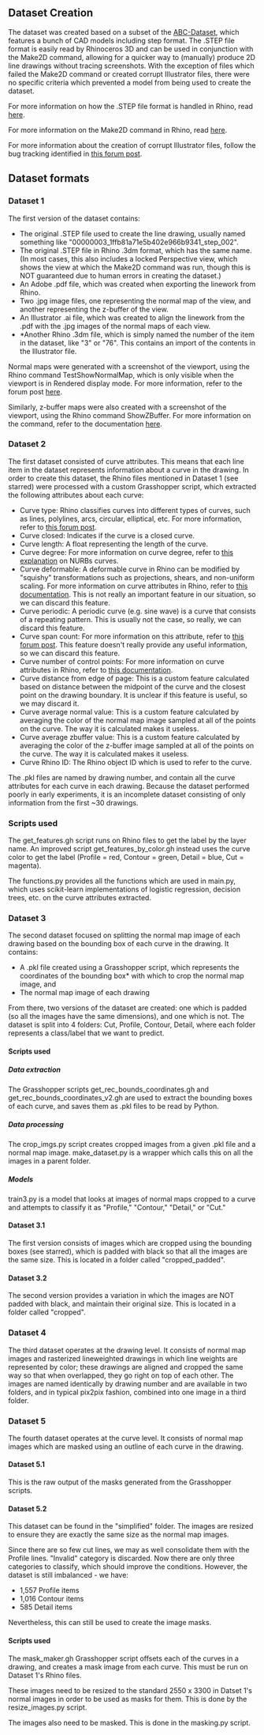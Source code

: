 ## Dataset Creation
The dataset was created based on a subset of the [ABC-Dataset](https://deep-geometry.github.io/abc-dataset/), which features a bunch of CAD models including step format. The .STEP file format is easily read by Rhinoceros 3D and can be used in conjunction with the Make2D command, allowing for a quicker way to (manually) produce 2D line drawings without tracing screenshots. With the exception of files which failed the Make2D command or created corrupt Illustrator files, there were no specific criteria which prevented a model from being used to create the dataset.

For more information on how the .STEP file format is handled in Rhino, read [here](https://docs.mcneel.com/rhino/5/help/en-us/fileio/step_stp_import_export.htm). 

For more information on the Make2D command in Rhino, read [here](https://docs.mcneel.com/rhino/5/help/en-us/commands/make2d.htm). 

For more information about the creation of corrupt Illustrator files, follow the bug tracking identified in [this forum post](https://discourse.mcneel.com/t/zlib-error-trying-to-import-illustrator-file/188325).


## Dataset formats

### Dataset 1
The first version of the dataset contains:
- The original .STEP file used to create the line drawing, usually named something like "00000003_1ffb81a71e5b402e966b9341_step_002".
- The original .STEP file in Rhino .3dm format, which has the same name. (In most cases, this also includes a locked Perspective view, which shows the view at which the Make2D command was run, though this is NOT guaranteed due to human errors in creating the dataset.)
- An Adobe .pdf file, which was created when exporting the linework from Rhino.
- Two .jpg image files, one representing the normal map of the view, and another representing the z-buffer of the view.
- An Illustrator .ai file, which was created to align the linework from the .pdf with the .jpg images of the normal maps of each view.
- *Another Rhino .3dm file, which is simply named the number of the item in the dataset, like "3" or "76". This contains an import of the contents in the Illustrator file.

Normal maps were generated with a screenshot of the viewport, using the Rhino command TestShowNormalMap, which is only visible when the viewport is in Rendered display mode. For more information, refer to the forum post [here](https://discourse.mcneel.com/t/something-like-showzbuffer-that-shows-normals-of-a-scene/184889/4).

Similarly, z-buffer maps were also created with a screenshot of the viewport, using the Rhino command ShowZBuffer. For more information on the command, refer to the documentation [here](https://docs.mcneel.com/rhino/7/help/en-us/commands/showzbuffer.htm).

### Dataset 2
The first dataset consisted of curve attributes. This means that each line item in the dataset represents information about a curve in the drawing. In order to create this dataset, the Rhino files mentioned in Dataset 1 (see starred) were processed with a custom Grasshopper script, which extracted the following attributes about each curve:

- Curve type: Rhino classifies curves into different types of curves, such as lines, polylines, arcs, circular, elliptical, etc. For more information, refer to [this forum post](https://discourse.mcneel.com/t/how-to-identify-if-something-is-a-curve-polyline-polycurve-etc/183522/8).
- Curve closed: Indicates if the curve is a closed curve.
- Curve length: A float representing the length of the curve.
- Curve degree: For more information on curve degree, refer to [this explanation](https://www.rhino3d.com/features/nurbs/#:~:text=The%20knots%20are%20a%20list,must%20satisfy%20several%20technical%20conditions.) on NURBs curves.
- Curve deformable: A deformable curve in Rhino can be modified by "squishy" transformations such as projections, shears, and non-uniform scaling. For more information on curve attributes in Rhino, refer to [this documentation](https://developer.rhino3d.com/api/rhinocommon/rhino.geometry.curve#constructors). This is not really an important feature in our situation, so we can discard this feature.
- Curve periodic: A periodic curve (e.g. sine wave) is a curve that consists of a repeating pattern. This is usually not the case, so really, we can discard this feature.
- Curve span count: For more information on this attribute, refer to [this forum post](https://discourse.mcneel.com/t/how-do-i-determine-control-the-number-of-spans-in-a-curve/106131). This feature doesn't really provide any useful information, so we can discard this feature.
- Curve number of control points: For more information on curve attributes in Rhino, refer to [this documentation](https://developer.rhino3d.com/api/rhinocommon/rhino.geometry.curve#constructors).
- Curve distance from edge of page: This is a custom feature calculated based on distance between the midpoint of the curve and the closest point on the drawing boundary. It is unclear if this feature is useful, so we may discard it.
- Curve average normal value: This is a custom feature calculated by averaging the color of the normal map image sampled at all of the points on the curve. The way it is calculated makes it useless.
- Curve average zbuffer value: This is a custom feature calculated by averaging the color of the z-buffer image sampled at all of the points on the curve. The way it is calculated makes it useless.
- Curve Rhino ID: The Rhino object ID which is used to refer to the curve.

The .pkl files are named by drawing number, and contain all the curve attributes for each curve in each drawing. Because the dataset performed poorly in early experiments, it is an incomplete dataset consisting of only information from the first ~30 drawings.

### Scripts used
The get_features.gh script runs on Rhino files to get the label by the layer name. An improved script get_features_by_color.gh instead uses the curve color to get the label (Profile = red, Contour = green, Detail = blue, Cut = magenta).

The functions.py provides all the functions which are used in main.py, which uses scikit-learn implementations of logistic regression, decision trees, etc. on the curve attributes extracted.

### Dataset 3
The second dataset focused on splitting the normal map image of each drawing based on the bounding box of each curve in the drawing. It contains:
- A .pkl file created using a Grasshopper script, which represents the coordinates of the bounding box* with which to crop the normal map image, and
- The normal map image of each drawing

From there, two versions of the dataset are created: one which is padded (so all the images have the same dimensions), and one which is not. The dataset is split into 4 folders: Cut, Profile, Contour, Detail, where each folder represents a class/label that we want to predict.

#### Scripts used

##### Data extraction
The Grasshopper scripts get_rec_bounds_coordinates.gh and get_rec_bounds_coordinates_v2.gh are used to extract the bounding boxes of each curve, and saves them as .pkl files to be read by Python.

##### Data processing
The crop_imgs.py script creates cropped images from a given .pkl file and a normal map image. make_dataset.py is a wrapper which calls this on all the images in a parent folder.

##### Models
train3.py is a model that looks at images of normal maps cropped to a curve and attempts to classify it as "Profile," "Contour," "Detail," or "Cut."

#### Dataset 3.1
The first version consists of images which are cropped using the bounding boxes (see starred), which is padded with black so that all the images are the same size. This is located in a folder called "cropped_padded".

#### Dataset 3.2
The second version provides a variation in which the images are NOT padded with black, and maintain their original size. This is located in a folder called "cropped".

### Dataset 4
The third dataset operates at the drawing level. It consists of normal map images and rasterized lineweighted drawings in which line weights are represented by color; these drawings are aligned and cropped the same way so that when overlapped, they go right on top of each other. The images are named identically by drawing number and are available in two folders, and in typical pix2pix fashion, combined into one image in a third folder.

### Dataset 5
The fourth dataset operates at the curve level. It consists of normal map images which are masked using an outline of each curve in the drawing.

#### Dataset 5.1
This is the raw output of the masks generated from the Grasshopper scripts.


#### Dataset 5.2
This dataset can be found in the "simplified" folder. The images are resized to ensure they are exactly the same size as the normal map images.

Since there are so few cut lines, we may as well consolidate them with the Profile lines. "Invalid" category is discarded. Now there are only three categories to classify, which should improve the conditions. However, the dataset is still imbalanced - we have:
- 1,557 Profile items
- 1,016 Contour items
- 585 Detail items

Nevertheless, this can still be used to create the image masks.


#### Scripts used
The mask_maker.gh Grasshopper script offsets each of the curves in a drawing, and creates a mask image from each curve. This must be run on Dataset 1's Rhino files.

These images need to be resized to the standard 2550 x 3300 in Datset 1's normal images in order to be used as masks for them. This is done by the resize_images.py script.

The images also need to be masked. This is done in the masking.py script.

